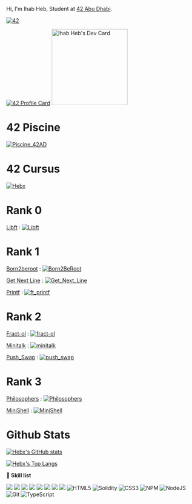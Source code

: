 Hi, I'm Ihab Heb, Student at [42 Abu Dhabi](https://42abudhabi.ae/). 

[![42](https://badgen.net/badge/Born2Code/ihormi/yellow?cache=86400&icon=https://meta.intra.42.fr/assets/42_logo-7dfc9110a5319a308863b96bda33cea995046d1731cebb735e41b16255106c12.svg)](https://www.42network.org/)

[![42 Profile Card](https://1337-readme.vercel.app/api/profile?cursus=42cursus&dark=true&leet_logo=hide&login=ihormi)](https://github.com/Hebx)
<a href="https://app.daily.dev/Hebx"><img src="https://api.daily.dev/devcards/687fa210d013465e8ed421f5e65ef07d.png?r=cx1" width="200" alt="Ihab Heb's Dev Card"/></a>

# 42 Piscine
[![Piscine_42AD](https://badge42.herokuapp.com/api/stats/ihormi?cursus=C%20Piscine)](https://github.com/Hebx/Piscine_42AD)

# 42 Cursus
[![Hebx](https://badge42.herokuapp.com/api/stats/ihormi?cursus=42Cursus)](https://github.com/Hebx)

# Rank 0
[Libft](https://github.com/Hebx/Libft) : [![Libft](https://badge42.herokuapp.com/api/project/ihormi/Libft)](https://github.com/Hebx/Libft)

# Rank 1
[Born2beroot](https://github.com/Hebx/Born2BeRoot) : [![Born2BeRoot](https://badge42.herokuapp.com/api/project/ihormi/Born2beroot)](https://github.com/Hebx/Born2BeRoot)

[Get Next Line](https://github.com/Hebx/Get_Next_Line) : [![Get_Next_Line](https://badge42.herokuapp.com/api/project/ihormi/get_next_line)](https://github.com/Hebx/Get_Next_Line)

[Printf](https://github.com/Hebx/ft_printf) : [![ft_printf](https://badge42.herokuapp.com/api/project/ihormi/ft_printf)](https://github.com/Hebx/ft_printf)

# Rank 2
[Fract-ol](https://github.com/Hebx/fract-ol) : [![fract-ol](https://badge42.herokuapp.com/api/project/ihormi/fract-ol)](https://github.com/Hebx/fract-ol)

[Minitalk](https://github.com/Hebx/minitalk) : [![minitalk](https://badge42.herokuapp.com/api/project/ihormi/minitalk)](https://github.com/Hebx/minitalk)

[Push_Swap](https://github.com/Hebx/push_swap) : [![push_swap](https://badge42.herokuapp.com/api/project/ihormi/push_swap)](https://github.com/Hebx/Push_Swap)

# Rank 3
[Philosophers](https://github.com/Hebx/Philosophers) : [![Philosophers](https://badge42.herokuapp.com/api/project/ihormi/Philosophers)](https://github.com/Hebx/Philosophers)

[MiniShell](https://github.com/Hebx/MiniShell) : [![MiniShell](https://badge42.herokuapp.com/api/project/ihormi/minishell)](https://github.com/Hebx/MiniShell)

# Github Stats

[![Hebx's GitHub stats](https://github-readme-stats.vercel.app/api?username=hebx&show_icons=true&theme=dracula)](https://github.com/Hebx)

[![Hebx's Top Langs](https://github-readme-stats.vercel.app/api/top-langs/?username=hebx&layout=compact&show_icons=true&theme=dracula&langs_count=6)](https://github.com/Hebx)

**👷 Skill list**

<img src="https://img.shields.io/badge/javascript%20-%23323330.svg?&style=for-the-badge&logo=javascript&logoColor=%23F7DF1E"/> <img src="https://img.shields.io/badge/c%20-%2300599C.svg?&style=for-the-badge&logo=c&logoColor=white"/> <img src="https://img.shields.io/badge/markdown-%23000000.svg?&style=for-the-badge&logo=markdown&logoColor=white"/> <img src="https://img.shields.io/badge/shell_script%20-%23121011.svg?&style=for-the-badge&logo=gnu-bash&logoColor=white"/> <img src="https://img.shields.io/badge/express.js%20-%23404d59.svg?&style=for-the-badge"/> <img src="https://img.shields.io/badge/react%20-%2320232a.svg?&style=for-the-badge&logo=react&logoColor=%2361DAFB"/> <img src="https://img.shields.io/badge/github%20-%23121011.svg?&style=for-the-badge&logo=github&logoColor=white"/> <img src="https://img.shields.io/badge/docker%20-%230db7ed.svg?&style=for-the-badge&logo=docker&logoColor=white"/> ![HTML5](https://img.shields.io/badge/html5-%23E34F26.svg?style=for-the-badge&logo=html5&logoColor=white) ![Solidity](https://img.shields.io/badge/Solidity-%23363636.svg?style=for-the-badge&logo=solidity&logoColor=white) ![CSS3](https://img.shields.io/badge/css3-%231572B6.svg?style=for-the-badge&logo=css3&logoColor=white) 	![NPM](https://img.shields.io/badge/NPM-%23000000.svg?style=for-the-badge&logo=npm&logoColor=white) 	![NodeJS](https://img.shields.io/badge/node.js-6DA55F?style=for-the-badge&logo=node.js&logoColor=white) ![Git](https://img.shields.io/badge/git-%23F05033.svg?style=for-the-badge&logo=git&logoColor=white) ![TypeScript](https://img.shields.io/badge/typescript-%23007ACC.svg?style=for-the-badge&logo=typescript&logoColor=white)
